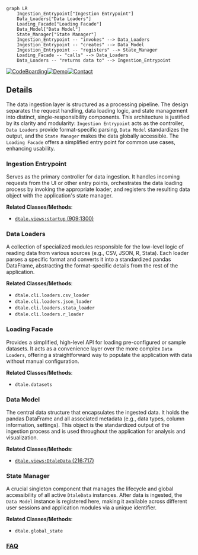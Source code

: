 ```mermaid
graph LR
    Ingestion_Entrypoint["Ingestion Entrypoint"]
    Data_Loaders["Data Loaders"]
    Loading_Facade["Loading Facade"]
    Data_Model["Data Model"]
    State_Manager["State Manager"]
    Ingestion_Entrypoint -- "invokes" --> Data_Loaders
    Ingestion_Entrypoint -- "creates" --> Data_Model
    Ingestion_Entrypoint -- "registers" --> State_Manager
    Loading_Facade -- "calls" --> Data_Loaders
    Data_Loaders -- "returns data to" --> Ingestion_Entrypoint
```

[![CodeBoarding](https://img.shields.io/badge/Generated%20by-CodeBoarding-9cf?style=flat-square)](https://github.com/CodeBoarding/CodeBoarding)[![Demo](https://img.shields.io/badge/Try%20our-Demo-blue?style=flat-square)](https://www.codeboarding.org/demo)[![Contact](https://img.shields.io/badge/Contact%20us%20-%20contact@codeboarding.org-lightgrey?style=flat-square)](mailto:contact@codeboarding.org)

## Details

The data ingestion layer is structured as a processing pipeline. The design separates the request handling, data loading logic, and state management into distinct, single-responsibility components. This architecture is justified by its clarity and modularity: `Ingestion Entrypoint` acts as the controller, `Data Loaders` provide format-specific parsing, `Data Model` standardizes the output, and the `State Manager` makes the data globally accessible. The `Loading Facade` offers a simplified entry point for common use cases, enhancing usability.

### Ingestion Entrypoint
Serves as the primary controller for data ingestion. It handles incoming requests from the UI or other entry points, orchestrates the data loading process by invoking the appropriate loader, and registers the resulting data object with the application's state manager.


**Related Classes/Methods**:

- <a href="https://github.com/man-group/dtale/blob/master/dtale/views.py#L909-L1300" target="_blank" rel="noopener noreferrer">`dtale.views:startup` (909:1300)</a>


### Data Loaders
A collection of specialized modules responsible for the low-level logic of reading data from various sources (e.g., CSV, JSON, R, Stata). Each loader parses a specific format and converts it into a standardized pandas DataFrame, abstracting the format-specific details from the rest of the application.


**Related Classes/Methods**:

- `dtale.cli.loaders.csv_loader`
- `dtale.cli.loaders.json_loader`
- `dtale.cli.loaders.stata_loader`
- `dtale.cli.loaders.r_loader`


### Loading Facade
Provides a simplified, high-level API for loading pre-configured or sample datasets. It acts as a convenience layer over the more complex `Data Loaders`, offering a straightforward way to populate the application with data without manual configuration.


**Related Classes/Methods**:

- `dtale.datasets`


### Data Model
The central data structure that encapsulates the ingested data. It holds the pandas DataFrame and all associated metadata (e.g., data types, column information, settings). This object is the standardized output of the ingestion process and is used throughout the application for analysis and visualization.


**Related Classes/Methods**:

- <a href="https://github.com/man-group/dtale/blob/master/dtale/views.py#L216-L717" target="_blank" rel="noopener noreferrer">`dtale.views:DtaleData` (216:717)</a>


### State Manager
A crucial singleton component that manages the lifecycle and global accessibility of all active `DtaleData` instances. After data is ingested, the `Data Model` instance is registered here, making it available across different user sessions and application modules via a unique identifier.


**Related Classes/Methods**:

- `dtale.global_state`




### [FAQ](https://github.com/CodeBoarding/GeneratedOnBoardings/tree/main?tab=readme-ov-file#faq)